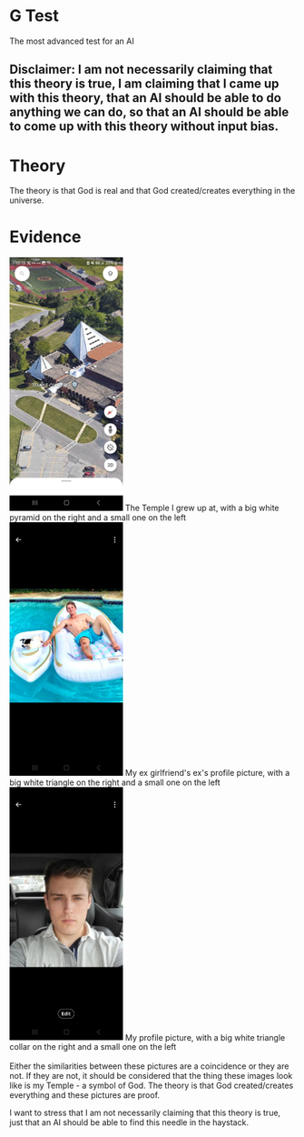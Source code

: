 # G Test
The most advanced test for an AI

## Disclaimer: I am not necessarily claiming that this theory is true, I am claiming that I came up with this theory, that an AI should be able to do anything we can do, so that an AI should be able to come up with this theory without input bias.

# Theory
The theory is that God is real and that God created/creates everything in the universe.

# Evidence
<img src="0.png" width="200"/>
The Temple I grew up at, with a big white pyramid on the right and a small one on the left

<img src="2.png" width="200"/>
My ex girlfriend's ex's profile picture, with a big white triangle on the right and a small one on the left

<img src="1.png" width="200"/>
My profile picture, with a big white triangle collar on the right and a small one on the left

<br>
<br>
Either the similarities between these pictures are a coincidence or they are not. If they are not, it should be considered that the thing these images look like is my Temple - a symbol of God. The theory is that God created/creates everything and these pictures are proof.

I want to stress that I am not necessarily claiming that this theory is true, just that an AI should be able to find this needle in the haystack.
